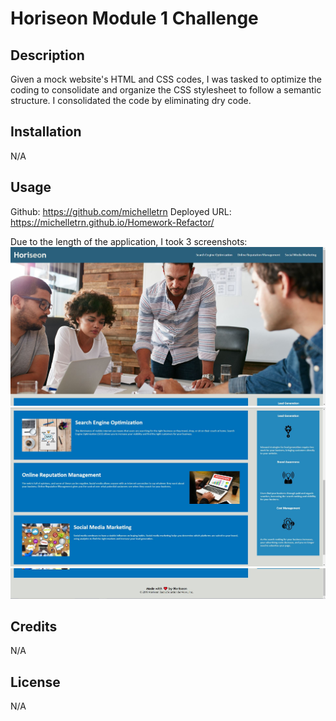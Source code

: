 # Horiseon Module 1 Challenge 

## Description

Given a mock website's HTML and CSS codes, I was tasked to optimize the coding to consolidate and organize the CSS stylesheet to follow a semantic structure. I consolidated the code by eliminating dry code.


## Installation

N/A

## Usage
Github: https://github.com/michelletrn
Deployed URL: https://michelletrn.github.io/Homework-Refactor/

Due to the length of the application, I took 3 screenshots:
![screenshot1/3](./assets/images/horiseon1.JPG)
![screenshot2/3](./assets/images/horiseon2.jpg)
![screenshot3/3](./assets/images/horiseon3.JPG)

## Credits

N/A

## License

N/A

